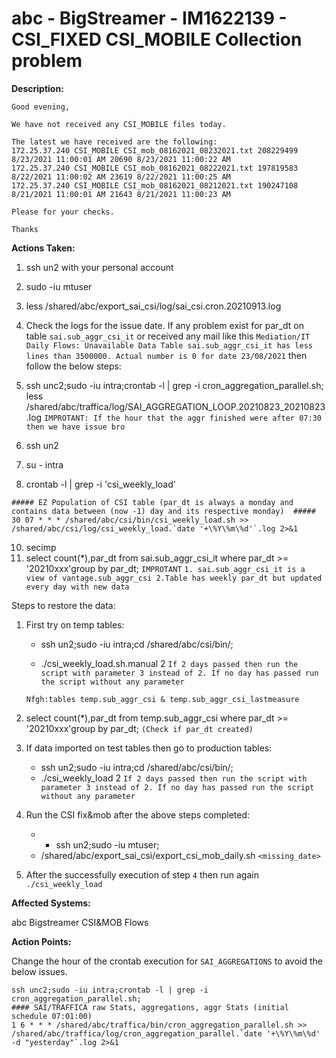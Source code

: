 # abc - BigStreamer - IM1622139 - CSI_FIXED CSI_MOBILE Collection problem


<b>Description:</b>

```
Good evening,

We have not received any CSI_MOBILE files today.

The latest we have received are the following:
172.25.37.240 CSI_MOBILE CSI_mob_08162021_08232021.txt 208229499 8/23/2021 11:00:01 AM 20690 8/23/2021 11:00:22 AM
172.25.37.240 CSI_MOBILE CSI_mob_08162021_08222021.txt 197819583 8/22/2021 11:00:02 AM 23619 8/22/2021 11:00:25 AM
172.25.37.240 CSI_MOBILE CSI_mob_08162021_08212021.txt 190247108 8/21/2021 11:00:01 AM 21643 8/21/2021 11:00:23 AM

Please for your checks.

Thanks
```

<b>Actions Taken:</b>

1. ssh un2 with your personal account
2. sudo -iu mtuser
3. less /shared/abc/export_sai_csi/log/sai_csi.cron.20210913.log
4. Check the logs for the issue date. If any problem exist for par_dt on table `sai.sub_aggr_csi_it` or received any mail like this ```Mediation/IT Daily Flows: Unavailable Data Table sai.sub_aggr_csi_it has less lines than 3500000. Actual number is 0 for date 23/08/2021``` then follow the below steps:

5. ssh unc2;sudo -iu intra;crontab -l | grep -i cron_aggregation_parallel.sh; less /shared/abc/traffica/log/SAI_AGGREGATION_LOOP.20210823_20210823.log `IMPROTANT: If the hour that the aggr finished were after 07:30 then we have issue bro`
6. ssh un2
7. su - intra
8. crontab -l | grep -i 'csi_weekly_load'
```
##### EZ Population of CSI table (par_dt is always a monday and contains data between (now -1) day and its respective monday)  #####
30 07 * * * /shared/abc/csi/bin/csi_weekly_load.sh >> /shared/abc/csi/log/csi_weekly_load.`date '+\%Y\%m\%d'`.log 2>&1
```
10. secimp
11. select count(*),par_dt from sai.sub_aggr_csi_it where par_dt >= '20210xxx'group by par_dt; `IMPROTANT` `1. sai.sub_aggr_csi_it is a view of vantage.sub_aggr_csi 2.Table has weekly par_dt but updated every day with new data`

Steps to restore the data:

1. First try on temp tables:
    - ssh un2;sudo -iu intra;cd /shared/abc/csi/bin/;

    - ./csi_weekly_load.sh.manual 2 `If 2 days passed then run the script with parameter 3 instead of 2. If no day has passed run the script without any parameter `
    ```
    Nfgh:tables temp.sub_aggr_csi & temp.sub_aggr_csi_lastmeasure 
    ```
2. select count(*),par_dt from temp.sub_aggr_csi where par_dt >= '20210xxx'group by par_dt; `(Check if par_dt created)`

3. If data imported on test tables then go to production tables:
    - ssh un2;sudo -iu intra;cd /shared/abc/csi/bin/;
    - ./csi_weekly_load 2 `If 2 days passed then run the script with parameter 3 instead of 2. If no day has passed run the script without any parameter `
4. Run the CSI fix&mob after the above steps completed:
    - - ssh un2;sudo -iu mtuser;
    - /shared/abc/export_sai_csi/export_csi_mob_daily.sh `<missing_date>`
5. After the successfully execution of step `4` then run again `./csi_weekly_load`

<b>Affected Systems:</b>

abc Bigstreamer CSI&MOB Flows

<b>Action Points:</b>

Change the hour of the crontab execution for `SAI_AGGREGATIONS` to avoid the below issues.
```
ssh unc2;sudo -iu intra;crontab -l | grep -i cron_aggregation_parallel.sh;
#### SAI/TRAFFICA raw Stats, aggregations, aggr Stats (initial schedule 07:01:00)
1 6 * * * /shared/abc/traffica/bin/cron_aggregation_parallel.sh >> /shared/abc/traffica/log/cron_aggregation_parallel.`date '+\%Y\%m\%d' -d "yesterday"`.log 2>&1
```
